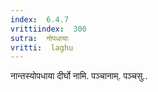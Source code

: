 ```yaml
---
index:  6.4.7
vrittiindex:  300
sutra:  नोपधायाः
vritti:  laghu 
---
```


नान्तस्योपधाया दीर्घो नामि. पञ्चानाम्. पञ्चसु..


